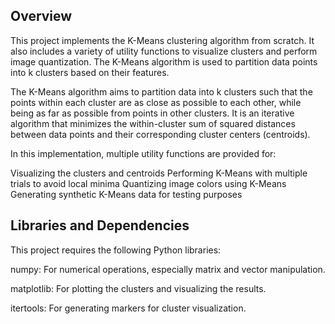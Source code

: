 ## **Overview**

This project implements the K-Means clustering algorithm from scratch. It also includes a variety of utility functions to visualize clusters and perform image quantization. The K-Means algorithm is used to partition data points into k clusters based on their features.

The K-Means algorithm aims to partition data into k clusters such that the points within each cluster are as close as possible to each other, while being as far as possible from points in other clusters. It is an iterative algorithm that minimizes the within-cluster sum of squared distances between data points and their corresponding cluster centers (centroids).

In this implementation, multiple utility functions are provided for:

Visualizing the clusters and centroids
Performing K-Means with multiple trials to avoid local minima
Quantizing image colors using K-Means
Generating synthetic K-Means data for testing purposes

## **Libraries and Dependencies**

This project requires the following Python libraries:

numpy: For numerical operations, especially matrix and vector manipulation.

matplotlib: For plotting the clusters and visualizing the results.

itertools: For generating markers for cluster visualization.

